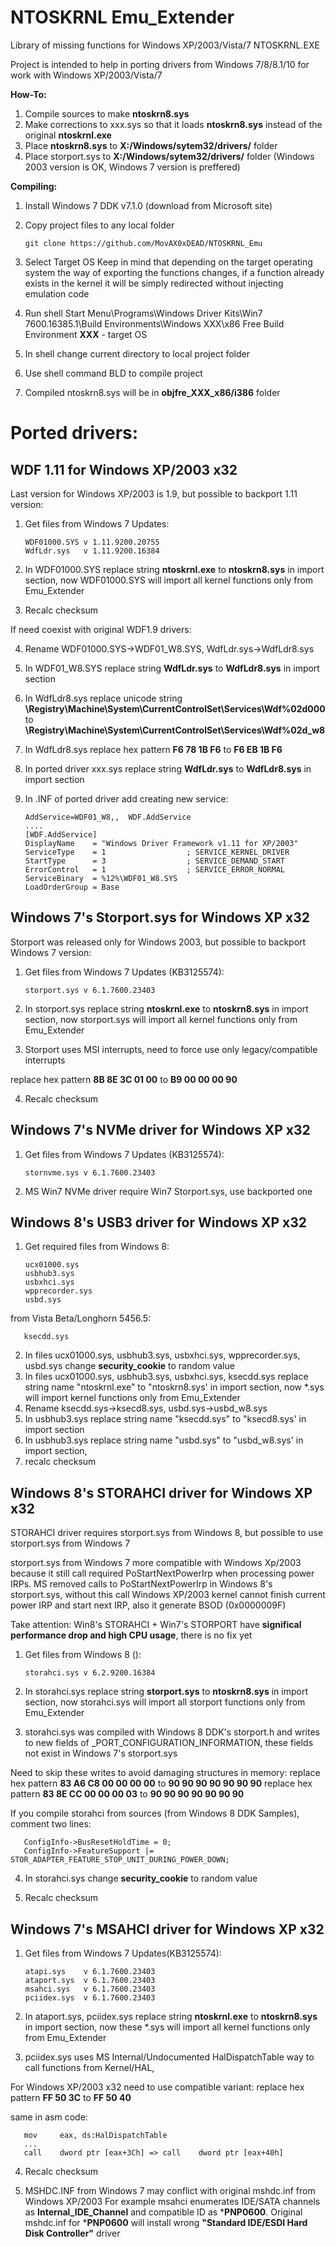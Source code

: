NTOSKRNL Emu_Extender
===========================
Library of missing functions for Windows XP/2003/Vista/7 NTOSKRNL.EXE

Project is intended to help in porting drivers from Windows 7/8/8.1/10 for work with Windows XP/2003/Vista/7

**How-To:**
1) Compile sources to make **ntoskrn8.sys**
2) Make corrections to xxx.sys so that it loads **ntoskrn8.sys** instead of the original **ntoskrnl.exe**
3) Place **ntoskrn8.sys** to **X:/Windows/sytem32/drivers/** folder
4) Place storport.sys to **X:/Windows/sytem32/drivers/** folder (Windows 2003 version is OK, Windows 7 version is preffered)

**Compiling:**
1) Install Windows 7 DDK v7.1.0 (download from Microsoft site)

2) Copy project files to any local folder 

       git clone https://github.com/MovAX0xDEAD/NTOSKRNL_Emu

3) Select Target OS
Keep in mind that depending on the target operating system the way of exporting the functions changes,
if a function already exists in the kernel it will be simply redirected without injecting emulation code

4) Run shell Start Menu\Programs\Windows Driver Kits\Win7 7600.16385.1\Build Environments\Windows XXX\x86 Free Build Environment
**XXX** - target OS

5) In shell change current directory to local project folder

6) Use shell command BLD to compile project

7) Compiled ntoskrn8.sys will be in **objfre_XXX_x86/i386** folder



Ported drivers:
===========================


**WDF 1.11 for Windows XP/2003 x32**
---------------------------
Last version for Windows XP/2003 is 1.9, but possible to backport 1.11 version:
1) Get files from Windows 7 Updates:

       WDF01000.SYS	v 1.11.9200.20755
       WdfLdr.sys	v 1.11.9200.16384

2) In WDF01000.SYS replace string **ntoskrnl.exe** to **ntoskrn8.sys** in import section,
now WDF01000.SYS will import all kernel functions only from Emu_Extender
3) Recalc checksum

If need coexist with original WDF1.9 drivers:

4) Rename WDF01000.SYS->WDF01_W8.SYS, WdfLdr.sys->WdfLdr8.sys
5) In WDF01_W8.SYS replace string **WdfLdr.sys** to **WdfLdr8.sys** in import section
6) In WdfLdr8.sys replace unicode string **\Registry\Machine\System\CurrentControlSet\Services\Wdf%02d000** to **\Registry\Machine\System\CurrentControlSet\Services\Wdf%02d_w8**
7) In WdfLdr8.sys replace hex pattern **F6 78 1B F6** to **F6 EB 1B F6**
8) In ported driver xxx.sys replace string **WdfLdr.sys** to **WdfLdr8.sys** in import section
9) In .INF of ported driver add creating new service:

       AddService=WDF01_W8,,  WDF.AddService
       ....
       [WDF.AddService]
       DisplayName    = "Windows Driver Framework v1.11 for XP/2003"
       ServiceType    = 1                  ; SERVICE_KERNEL_DRIVER
       StartType      = 3                  ; SERVICE_DEMAND_START
       ErrorControl   = 1                  ; SERVICE_ERROR_NORMAL
       ServiceBinary  = %12%\WDF01_W8.SYS
       LoadOrderGroup = Base


Windows 7's Storport.sys for Windows XP x32
---------------------------
Storport was released only for Windows 2003, but possible to backport Windows 7 version:
1) Get files from Windows 7 Updates (KB3125574):

       storport.sys	v 6.1.7600.23403

2) In storport.sys replace string **ntoskrnl.exe** to **ntoskrn8.sys** in import section,
now storport.sys will import all kernel functions only from Emu_Extender

3) Storport uses MSI interrupts, need to force use only legacy/compatible interrupts

replace hex pattern **8B 8E 3C 01 00** to **B9 00 00 00 90**

4) Recalc checksum


Windows 7's NVMe driver for Windows XP x32
---------------------------
1) Get files from Windows 7 Updates (KB3125574):

       stornvme.sys	v 6.1.7600.23403

2) MS Win7 NVMe driver require Win7 Storport.sys, use backported one



Windows 8's USB3 driver for Windows XP x32
---------------------------
1) Get required files from Windows 8:

       ucx01000.sys
       usbhub3.sys
       usbxhci.sys
       wpprecorder.sys
       usbd.sys

from Vista Beta/Longhorn 5456.5:

       ksecdd.sys

2) In files ucx01000.sys, usbhub3.sys, usbxhci.sys, wpprecorder.sys, usbd.sys change **security_cookie** to random value
3) In files ucx01000.sys, usbhub3.sys, usbxhci.sys, ksecdd.sys replace string name "ntoskrnl.exe" to "ntoskrn8.sys' in import section,
now *.sys will import kernel functions only from Emu_Extender
4) Rename ksecdd.sys->ksecd8.sys, usbd.sys->usbd_w8.sys
5) In usbhub3.sys replace string name "ksecdd.sys" to "ksecd8.sys' in import section
6) In usbhub3.sys replace string name "usbd.sys" to "usbd_w8.sys' in import section,
7) recalc checksum


Windows 8's STORAHCI driver for Windows XP x32
---------------------------
STORAHCI driver requires storport.sys from Windows 8, but possible to use storport.sys from Windows 7

storport.sys from Windows 7 more compatible with Windows Xp/2003 because it still call required PoStartNextPowerIrp
when processing power IRPs. MS removed calls to PoStartNextPowerIrp in Windows 8's storport.sys, without this call
Windows XP/2003 kernel cannot finish current power IRP and start next IRP, also it generate BSOD (0x0000009F)

Take attention:
Win8's STORAHCI + Win7's STORPORT have **significal performance drop and high CPU usage**, there is no fix yet

1) Get files from Windows 8 ():

       storahci.sys	v 6.2.9200.16384

2) In storahci.sys replace string **storport.sys** to **ntoskrn8.sys** in import section,
now storahci.sys will import all storport functions only from Emu_Extender


3) storahci.sys was compiled with Windows 8 DDK's storport.h and writes to new fields of _PORT_CONFIGURATION_INFORMATION,
these fields not exist in Windows 7's storport.sys

Need to skip these writes to avoid damaging structures in memory:
replace hex pattern **83 A6 C8 00 00 00 00** to **90 90 90 90 90 90 90**
replace hex pattern **83 8E CC 00 00 00 03** to **90 90 90 90 90 90 90**

If you compile storahci from sources (from Windows 8 DDK Samples), comment two lines:

       ConfigInfo->BusResetHoldTime = 0;
       ConfigInfo->FeatureSupport |= STOR_ADAPTER_FEATURE_STOP_UNIT_DURING_POWER_DOWN;

4) In storahci.sys change **security_cookie** to random value

5) Recalc checksum


Windows 7's MSAHCI driver for Windows XP x32
---------------------------
1) Get files from Windows 7 Updates(KB3125574):

       atapi.sys	v 6.1.7600.23403
       ataport.sys	v 6.1.7600.23403
       msahci.sys	v 6.1.7600.23403
       pciidex.sys	v 6.1.7600.23403

2) In ataport.sys, pciidex.sys replace string **ntoskrnl.exe** to **ntoskrn8.sys** in import section,
now these *.sys will import all kernel functions only from Emu_Extender

3) pciidex.sys uses MS Internal/Undocumented HalDispatchTable way to call functions from Kernel/HAL,

For Windows XP/2003 x32 need to use compatible variant:
replace hex pattern **FF 50 3C** to **FF 50 40**

same in asm code:

       mov     eax, ds:HalDispatchTable
       ...
       call    dword ptr [eax+3Ch] => call    dword ptr [eax+40h]

4) Recalc checksum

5) MSHDC.INF from Windows 7 may conflict with original mshdc.inf from Windows XP/2003
For example msahci enumerates IDE/SATA channels as **Internal_IDE_Channel** and compatible ID as ***PNP0600**.
Original mshdc.inf for ***PNP0600** will install wrong **"Standard IDE/ESDI Hard Disk Controller"** driver

